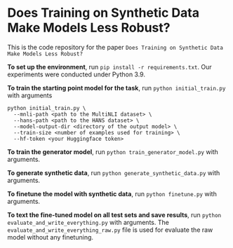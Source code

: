 # Does Training on Synthetic Data Make Models Less Robust?

This is the code repository for the paper `Does Training on Synthetic Data Make Models Less Robust?`

**To set up the environment**, run `pip install -r requirements.txt`. Our experiments were conducted under Python 3.9.

**To train the starting point model for the task**, run `python initial_train.py` with arguments 

```
python initial_train.py \
  --mnli-path <path to the MultiNLI dataset> \
  --hans-path <path to the HANS dataset> \
  --model-output-dir <directory of the output model> \
  --train-size <number of examples used for training> \
  --hf-token <your Huggingface token>
```

**To train the generator model**, run `python train_generator_model.py` with arguments.

**To generate synthetic data**, run `python generate_synthetic_data.py` with arguments.

**To finetune the model with synthetic data**, run `python finetune.py` with arguments.

**To text the fine-tuned model on all test sets and save results**, run `python evaluate_and_write_everything.py` with arguments. The `evaluate_and_write_everything_raw.py` file is used for evaluate the raw model without any finetuning.
